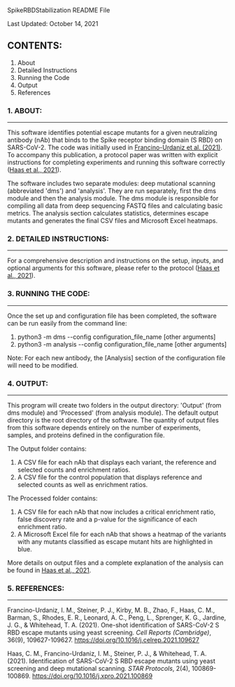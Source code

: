 SpikeRBDStabilization README File

Last Updated: October 14, 2021

## CONTENTS: ##
1. About
2. Detailed Instructions
3. Running the Code
4. Output
5. References


### 1. ABOUT: ###
- - - -
This software identifies potential escape mutants for a given neutralizing antibody (nAb) that binds to the Spike receptor binding domain (S RBD) on SARS-CoV-2. The code was initially used in [Francino-Urdaniz et al. (2021)](https://doi.org/10.1016/j.celrep.2021.109627). To accompany this publication, a protocol paper was written with explicit instructions for completing experiments and running this software correctly ([Haas et al., 2021](https://doi.org/10.1016/j.xpro.2021.100869)).

The software includes two separate modules: deep mutational scanning (abbreviated 'dms') and 'analysis'. They are run separately, first the dms module and then the analysis module. The dms module is responsible for compiling all data from deep sequencing FASTQ files and calculating basic metrics. The analysis section calculates statistics, determines escape mutants and generates the final CSV files and Microsoft Excel heatmaps.


### 2. DETAILED INSTRUCTIONS: ###
- - - -
For a comprehensive description and instructions on the setup, inputs, and optional arguments for this software, please refer to the protocol ([Haas et al., 2021](https://doi.org/10.1016/j.xpro.2021.100869)).


### 3. RUNNING THE CODE: ###
- - - -
Once the set up and configuration file has been completed, the software can be run easily from the command line:
1. python3 -m dms --config configuration_file_name [other arguments]
2. python3 -m analysis --config configuration_file_name [other arguments]

Note: For each new antibody, the [Analysis] section of the configuration file will need to be modified.


### 4. OUTPUT: ###
- - - -
This program will create two folders in the output directory: 'Output' (from dms module) and 'Processed' (from analysis module). The default output directory is the root directory of the software. The quantity of output files from this software depends entirely on the number of experiments, samples, and proteins defined in the configuration file.

The Output folder contains:
1. A CSV file for each nAb that displays each variant, the reference and selected counts and enrichment ratios.
2. A CSV file for the control population that displays reference and selected counts as well as enrichment ratios.

The Processed folder contains:
1. A CSV file for each nAb that now includes a critical enrichment ratio, false discovery rate and a p-value for the significance of each enrichment ratio.
2. A Microsoft Excel file for each nAb that shows a heatmap of the variants with any mutants classified as escape mutant hits are highlighted in blue.

More details on output files and a complete explanation of the analysis can be found in [Haas et al., 2021](https://doi.org/10.1016/j.xpro.2021.100869).


### 5. REFERENCES: ###
- - - -
Francino-Urdaniz, I. M., Steiner, P. J., Kirby, M. B., Zhao, F., Haas, C. M., Barman, S., Rhodes, E. R., Leonard, A. C., Peng, L., Sprenger, K. G., Jardine, J. G., & Whitehead, T. A. (2021). One-shot identification of SARS-CoV-2 S RBD escape mutants using yeast screening. *Cell Reports (Cambridge)*, 36(9), 109627-109627. https://doi.org/10.1016/j.celrep.2021.109627

Haas, C. M., Francino-Urdaniz, I. M., Steiner, P. J., & Whitehead, T. A. (2021). Identification of SARS-CoV-2 S RBD escape mutants using yeast screening and deep mutational scanning. *STAR Protocols*, 2(4), 100869-100869. https://doi.org/10.1016/j.xpro.2021.100869
